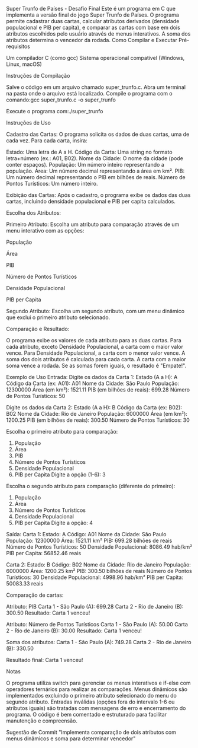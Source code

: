 Super Trunfo de Países - Desafio Final
Este é um programa em C que implementa a versão final do jogo Super Trunfo de Países. O programa permite cadastrar duas cartas, calcular atributos derivados (densidade populacional e PIB per capita), e comparar as cartas com base em dois atributos escolhidos pelo usuário através de menus interativos. A soma dos atributos determina o vencedor da rodada.
Como Compilar e Executar
Pré-requisitos

Um compilador C (como gcc)
Sistema operacional compatível (Windows, Linux, macOS)

Instruções de Compilação

Salve o código em um arquivo chamado super_trunfo.c.
Abra um terminal na pasta onde o arquivo está localizado.
Compile o programa com o comando:gcc super_trunfo.c -o super_trunfo

Execute o programa com:./super_trunfo

Instruções de Uso

Cadastro das Cartas: O programa solicita os dados de duas cartas, uma de cada vez. Para cada carta, insira:

Estado: Uma letra de A a H.
Código da Carta: Uma string no formato letra+número (ex.: A01, B02).
Nome da Cidade: O nome da cidade (pode conter espaços).
População: Um número inteiro representando a população.
Área: Um número decimal representando a área em km².
PIB: Um número decimal representando o PIB em bilhões de reais.
Número de Pontos Turísticos: Um número inteiro.

Exibição das Cartas: Após o cadastro, o programa exibe os dados das duas cartas, incluindo densidade populacional e PIB per capita calculados.

Escolha dos Atributos:

Primeiro Atributo: Escolha um atributo para comparação através de um menu interativo com as opções:

População

Área

PIB

Número de Pontos Turísticos

Densidade Populacional

PIB per Capita

Segundo Atributo: Escolha um segundo atributo, com um menu dinâmico que exclui o primeiro atributo selecionado.

Comparação e Resultado:

O programa exibe os valores de cada atributo para as duas cartas.
Para cada atributo, exceto Densidade Populacional, a carta com o maior valor vence. Para Densidade Populacional, a carta com o menor valor vence.
A soma dos dois atributos é calculada para cada carta.
A carta com a maior soma vence a rodada. Se as somas forem iguais, o resultado é "Empate!".

Exemplo de Uso
Entrada:
Digite os dados da Carta 1:
Estado (A a H): A
Código da Carta (ex: A01): A01
Nome da Cidade: São Paulo
População: 12300000
Área (em km²): 1521.11
PIB (em bilhões de reais): 699.28
Número de Pontos Turísticos: 50

Digite os dados da Carta 2:
Estado (A a H): B
Código da Carta (ex: B02): B02
Nome da Cidade: Rio de Janeiro
População: 6000000
Área (em km²): 1200.25
PIB (em bilhões de reais): 300.50
Número de Pontos Turísticos: 30

Escolha o primeiro atributo para comparação:

1. População
2. Área
3. PIB
4. Número de Pontos Turísticos
5. Densidade Populacional
6. PIB per Capita
   Digite a opção (1-6): 3

Escolha o segundo atributo para comparação (diferente do primeiro):

1. População
2. Área
3. Número de Pontos Turísticos
4. Densidade Populacional
5. PIB per Capita
   Digite a opção: 4

Saída:
Carta 1:
Estado: A
Código: A01
Nome da Cidade: São Paulo
População: 12300000
Área: 1521.11 km²
PIB: 699.28 bilhões de reais
Número de Pontos Turísticos: 50
Densidade Populacional: 8086.49 hab/km²
PIB per Capita: 56852.46 reais

Carta 2:
Estado: B
Código: B02
Nome da Cidade: Rio de Janeiro
População: 6000000
Área: 1200.25 km²
PIB: 300.50 bilhões de reais
Número de Pontos Turísticos: 30
Densidade Populacional: 4998.96 hab/km²
PIB per Capita: 50083.33 reais

Comparação de cartas:

Atributo: PIB
Carta 1 - São Paulo (A): 699.28
Carta 2 - Rio de Janeiro (B): 300.50
Resultado: Carta 1 venceu!

Atributo: Número de Pontos Turísticos
Carta 1 - São Paulo (A): 50.00
Carta 2 - Rio de Janeiro (B): 30.00
Resultado: Carta 1 venceu!

Soma dos atributos:
Carta 1 - São Paulo (A): 749.28
Carta 2 - Rio de Janeiro (B): 330.50

Resultado final: Carta 1 venceu!

Notas

O programa utiliza switch para gerenciar os menus interativos e if-else com operadores ternários para realizar as comparações.
Menus dinâmicos são implementados excluindo o primeiro atributo selecionado do menu do segundo atributo.
Entradas inválidas (opções fora do intervalo 1-6 ou atributos iguais) são tratadas com mensagens de erro e encerramento do programa.
O código é bem comentado e estruturado para facilitar manutenção e compreensão.

Sugestão de Commit
"Implementa comparação de dois atributos com menus dinâmicos e soma para determinar vencedor"
